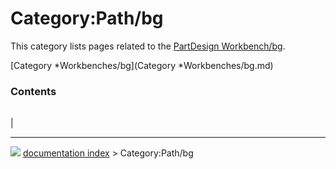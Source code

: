 # Category:Path/bg
This category lists pages related to the [PartDesign Workbench/bg](PartDesign_Workbench/bg.md).

[Category   *Workbenches/bg](Category   *Workbenches/bg.md)

### Contents

|     |     |     |
| --- | --- | --- |
|



---
![](images/Right_arrow.png) [documentation index](../README.md) > Category:Path/bg
